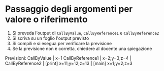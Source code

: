 # Passaggio degli argomenti per valore o riferimento

1. Si preveda l'output di `CallByValue`, `CallByReference1` e `CallByReference2`
2. Si scriva su un foglio l'output previsto
3. Si compili e si esegua per verificare la previsione
4. Se la previsione non è corretta, chiedere al docente una spiegazione

Previsioni:
CallByValue      | x=1
CallByReference1 | x=2;y=3;z=4                 |
CallByReference2 | [print] x=11;y=12;z=13
                 | [main] x=1;y=2;z=3